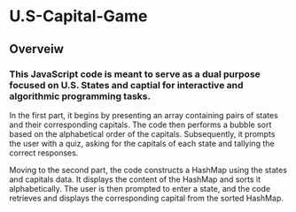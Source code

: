 # U.S-Capital-Game

## Overveiw 

### This JavaScript code is meant to serve as a dual purpose focused on U.S. States and captial for interactive and algorithmic programming tasks. 

In the first part, it begins by presenting an array containing pairs of states and their corresponding capitals. The code then performs a bubble sort based on the alphabetical order of the capitals. Subsequently, it prompts the user with a quiz, asking for the capitals of each state and tallying the correct responses.

Moving to the second part, the code constructs a HashMap using the states and capitals data. It displays the content of the HashMap and sorts it alphabetically. The user is then prompted to enter a state, and the code retrieves and displays the corresponding capital from the sorted HashMap.

